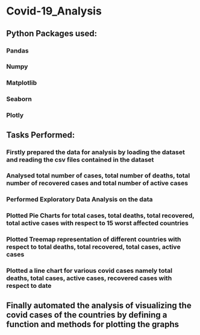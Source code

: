 # Covid-19_Analysis

## Python Packages used:
   ### Pandas 
   ### Numpy
   ### Matplotlib
   ### Seaborn
   ### Plotly 

## Tasks Performed: 
### Firstly prepared the data for analysis by loading the dataset and reading the csv files contained in the dataset
### Analysed total number of cases, total number of deaths, total number of recovered cases and total number of active cases
### Performed Exploratory Data Analysis on the data
### Plotted Pie Charts for total cases, total deaths, total recovered, total active cases with respect to 15 worst affected countries
### Plotted Treemap representation of different countries with respect to total deaths, total recovered, total cases, active cases
### Plotted a line chart for various covid cases namely total deaths, total cases, active cases, recovered cases with respect to date
##  Finally automated the analysis of visualizing the covid cases of the countries by defining a function and methods for plotting the graphs
